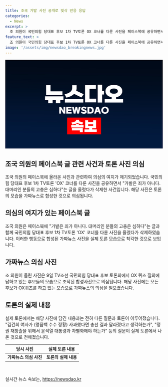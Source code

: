 ```yaml
---
title: 조국 가발 사진 공개로 빛삭 반응 응답
categories:
  - News
excerpt: >
  조 의원이 국민의힘 당대표 후보 1차 TV토론 OX 코너를 다룬 사진을 페이스북에 공유하면서 가발은 죄가 아니다. 대머리인 분들의 고충은 심하다는 글을 올렸으나, 해당 사진은 합성된 가짜뉴스였다. 조 의원은 실제 토론 모습으로 착각한 것으로 보이며, 게시물을 삭제했다. 요 야기된 질문과는 별개로, 토론 내용은 김건희 여사가 (명품백 수수 정황) 사과했다면 총선 결과 달라졌다고 생각하는가 정권 재창출을 위해서 윤석열 대통령과 차별화해야 하는가 등의 것으로 전해졌다.
feature_text: >
  조 의원이 국민의힘 당대표 후보 1차 TV토론 OX 코너를 다룬 사진을 페이스북에 공유하면서 가발은 죄가 아니다. 대머리인 분들의 고충은 심하다는 글을 올렸으나, 해당 사진은 합성된 가짜뉴스였다. 조 의원은 실제 토론 모습으로 착각한 것으로 보이며, 게시물을 삭제했다. 요 야기된 질문과는 별개로, 토론 내용은 김건희 여사가 (명품백 수수 정황) 사과했다면 총선 결과 달라졌다고 생각하는가 정권 재창출을 위해서 윤석열 대통령과 차별화해야 하는가 등의 것으로 전해졌다.
image: '/assets/img/newsdao_breakingnews.jpg'
---
```


<p><img src="/assets/img/newsdao_breakingnews.jpg" alt="ranknews 속보" /></p>

<h2 data-ke-size="size26">조국 의원의 페이스북 글 관련 사건과 토론 사진 의심</h2>

<p data-ke-size="size16">조국 의원의 페이스북에 올라온 사진과 관련하여 의심의 여지가 제기되었습니다. 국민의힘 당대표 후보 1차 TV토론 'OX' 코너를 다룬 사진을 공유하면서 "가발은 죄가 아니다. 대머리인 분들의 고충은 심하다"는 글을 올렸다가 삭제한 사건입니다. 해당 사진은 토론의 모습을 가짜뉴스로 합성한 것으로 의심됩니다.</p>

<h2 data-ke-size="size26">의심의 여지가 있는 페이스북 글</h2>

<p data-ke-size="size16">조국 의원은 페이스북에 "가발은 죄가 아니다. 대머리인 분들의 고충은 심하다"는 글과 함께 국민의힘 당대표 후보 1차 TV토론 'OX' 코너를 다룬 사진을 올렸다가 삭제하였습니다. 이러한 행동으로 합성된 가짜뉴스 사진을 실제 토론 모습으로 착각한 것으로 보입니다.</p>

<h2 data-ke-size="size26">가짜뉴스 의심 사진</h2>

<p data-ke-size="size16">조 의원이 올린 사진은 9일 TV조선 국민의힘 당대표 후보 토론회에서 OX 퀴즈 질의에 답하고 있는 후보들의 모습으로 조작된 합성사진으로 의심됩니다. 해당 사진에는 모든 후보가 OX퀴즈를 하고 있는 모습으로 가짜뉴스의 의심을 일으켰습니다.</p>

<h2 data-ke-size="size26">토론의 실제 내용</h2>

<p data-ke-size="size16">실제 토론에서는 해당 사진에 담긴 내용과는 전혀 다른 질문과 토론이 이루어졌습니다. "김건희 여사가 (명품백 수수 정황) 사과했다면 총선 결과 달라졌다고 생각하는가", "정권 재창출을 위해서 윤석열 대통령과 차별화해야 하는가" 등의 질문이 실제 토론에서 나온 것으로 전해졌습니다.</p>

<table>
    <thead>
        <tr>
            <th style="text-align: center;">당시 사진</th>
            <th style="text-align: center;">실제 토론 내용</th>
        </tr>
    </thead>
    <tbody>
        <tr>
            <td style="text-align: center; height: 17px;"><b>가짜뉴스 의심 사진</b></td>
            <td style="text-align: center; height: 17px;"><b>토론의 실제 내용</b></td>
        </tr>
    </tbody>
</table>

<p data-ke-size="size16">&nbsp;</p>
실시간 뉴스 속보는, <a href="https://newsdao.kr" rel="dofollow">https://newsdao.kr</a>


